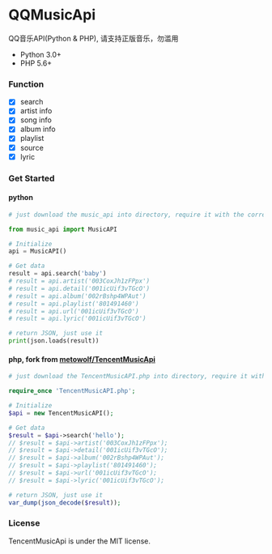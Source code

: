 # QQMusicApi
QQ音乐API(Python & PHP), 请支持正版音乐，勿滥用
- Python 3.0+
- PHP 5.6+

### Function
 - [x] search
 - [x] artist info
 - [x] song info
 - [x] album info
 - [x] playlist
 - [x] source
 - [x] lyric

### Get Started

#### python
```python
# just download the music_api into directory, require it with the correct path.

from music_api import MusicAPI

# Initialize
api = MusicAPI()

# Get data
result = api.search('baby')
# result = api.artist('003CoxJh1zFPpx')
# result = api.detail('001icUif3vTGcO')
# result = api.album('002rBshp4WPAut')
# result = api.playlist('801491460')
# result = api.url('001icUif3vTGcO')
# result = api.lyric('001icUif3vTGcO')

# return JSON, just use it
print(json.loads(result))
```

#### php, fork from [metowolf/TencentMusicApi](https://github.com/metowolf/TencentMusicApi)
```php
# just download the TencentMusicAPI.php into directory, require it with the correct path.

require_once 'TencentMusicAPI.php';

# Initialize
$api = new TencentMusicAPI();

# Get data
$result = $api->search('hello');
// $result = $api->artist('003CoxJh1zFPpx');
// $result = $api->detail('001icUif3vTGcO');
// $result = $api->album('002rBshp4WPAut');
// $result = $api->playlist('801491460');
// $result = $api->url('001icUif3vTGcO');
// $result = $api->lyric('001icUif3vTGcO');

# return JSON, just use it
var_dump(json_decode($result));

```

### License
TencentMusicApi is under the MIT license.
